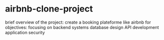 # airbnb-clone-project

brief overview of the project:
create  a booking plateforme like airbnb
for objectives:
focusing on backend systems
database design
API development
application security